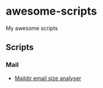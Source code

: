 # awesome-scripts

My awesome scripts

## Scripts

### Mail

- [Maildir email size analyser](./maildir_email_size_analyzer)
